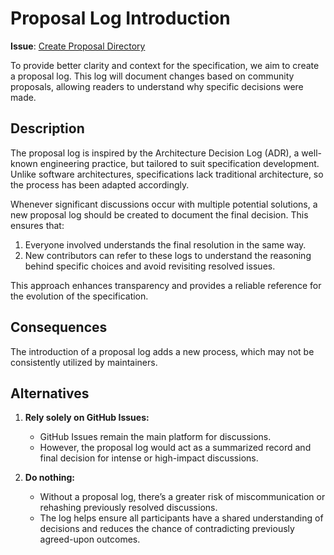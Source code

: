 # Proposal Log Introduction

**Issue**: [Create Proposal Directory](https://github.com/OpenSLO/OpenSLO/issues/250)

To provide better clarity and context for the specification, we aim to create a proposal log. This log will document changes based on community proposals, allowing readers to understand why specific decisions were made.

## Description

The proposal log is inspired by the Architecture Decision Log (ADR), a well-known engineering practice, but tailored to suit specification development. Unlike software architectures, specifications lack traditional architecture, so the process has been adapted accordingly.

Whenever significant discussions occur with multiple potential solutions, a new proposal log should be created to document the final decision. This ensures that:
1. Everyone involved understands the final resolution in the same way.
2. New contributors can refer to these logs to understand the reasoning behind specific choices and avoid revisiting resolved issues.

This approach enhances transparency and provides a reliable reference for the evolution of the specification.

## Consequences

The introduction of a proposal log adds a new process, which may not be consistently utilized by maintainers.

## Alternatives

1. **Rely solely on GitHub Issues:**
   - GitHub Issues remain the main platform for discussions.
   - However, the proposal log would act as a summarized record and final decision for intense or high-impact discussions.

2. **Do nothing:**
   - Without a proposal log, there’s a greater risk of miscommunication or rehashing previously resolved discussions.
   - The log helps ensure all participants have a shared understanding of decisions and reduces the chance of contradicting previously agreed-upon outcomes.
